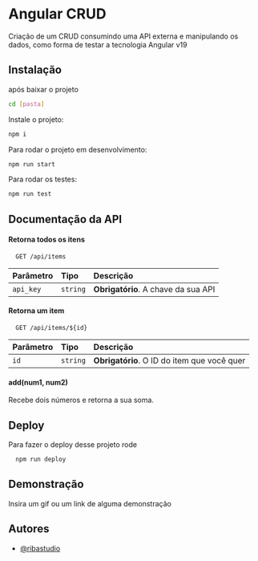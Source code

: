 
# Angular CRUD

Criação de um CRUD consumindo uma API externa e manipulando os dados, como forma de testar a tecnologia Angular v19


## Instalação

após baixar o projeto 
```bash
cd [pasta]
```

Instale o projeto:
```bash
npm i
```

Para rodar o projeto em desenvolvimento:
```bash
npm run start
```

Para rodar os testes:
```bash
npm run test
```
## Documentação da API

#### Retorna todos os itens

```http
  GET /api/items
```

| Parâmetro   | Tipo       | Descrição                           |
| :---------- | :--------- | :---------------------------------- |
| `api_key` | `string` | **Obrigatório**. A chave da sua API |

#### Retorna um item

```http
  GET /api/items/${id}
```

| Parâmetro   | Tipo       | Descrição                                   |
| :---------- | :--------- | :------------------------------------------ |
| `id`      | `string` | **Obrigatório**. O ID do item que você quer |

#### add(num1, num2)

Recebe dois números e retorna a sua soma.


## Deploy

Para fazer o deploy desse projeto rode

```bash
  npm run deploy
```


## Demonstração

Insira um gif ou um link de alguma demonstração


## Autores

- [@ribastudio](https://www.github.com/ribastudio)

